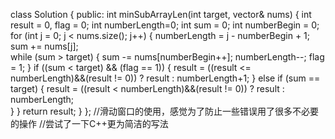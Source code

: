 class Solution {
public:
    int minSubArrayLen(int target, vector<int>& nums) {
        int result = 0, flag = 0;
        int numberLength=0;
        int sum = 0;
        int numberBegin = 0;
        for (int j = 0; j < nums.size(); j++) {
            numberLength = j - numberBegin + 1;
            sum += nums[j];  
            while (sum > target) {
                sum -= nums[numberBegin++];
                numberLength--;
                flag = 1;
            }
            if ((sum < target) && (flag == 1)) {
                result = ((result <= numberLength)&&(result != 0)) ? result : numberLength+1;
            }
            else if (sum == target) {
                result = ((result < numberLength)&&(result != 0)) ? result : numberLength;     
            }
        }
        return result;
    }
};
//滑动窗口的使用，感觉为了防止一些错误用了很多不必要的操作
//尝试了一下C++更为简洁的写法